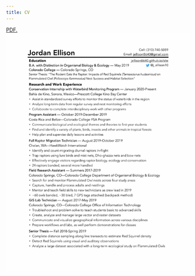 ```yaml
---
title: CV
---
```

<a href="test.pdf" target="CV">PDF.</a>
<a href="test.pdf" class="image fit"><img src="cv.jpg" alt=""></a>	

